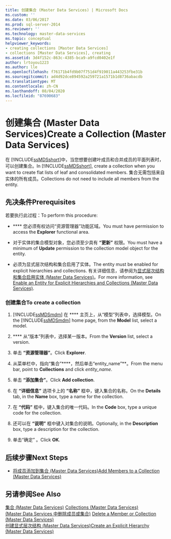 ```yaml
---
title: 创建集合 (Master Data Services) | Microsoft Docs
ms.custom: ''
ms.date: 03/06/2017
ms.prod: sql-server-2014
ms.reviewer: ''
ms.technology: master-data-services
ms.topic: conceptual
helpviewer_keywords:
- creating collections [Master Data Services]
- collections [Master Data Services], creating
ms.assetid: 3d4f152c-863c-4385-bca9-a9fcd0402e1f
author: lrtoyou1223
ms.author: lle
ms.openlocfilehash: f76171b4fd9b07f751d4f919011a443253fbe31b
ms.sourcegitcommit: ad4d92dce894592a259721a1571b1d8736abacdb
ms.translationtype: MT
ms.contentlocale: zh-CN
ms.lasthandoff: 08/04/2020
ms.locfileid: "87690683"
---
```

# <a name="create-a-collection-master-data-services"></a><span data-ttu-id="0c6d4-102">创建集合 (Master Data Services)</span><span class="sxs-lookup"><span data-stu-id="0c6d4-102">Create a Collection (Master Data Services)</span></span>
  <span data-ttu-id="0c6d4-103">在 [!INCLUDE[ssMDSshort](../includes/ssmdsshort-md.md)]中，当您想要创建叶成员和合并成员的平面列表时，可以创建集合。</span><span class="sxs-lookup"><span data-stu-id="0c6d4-103">In [!INCLUDE[ssMDSshort](../includes/ssmdsshort-md.md)], create a collection when you want to create flat lists of leaf and consolidated members.</span></span> <span data-ttu-id="0c6d4-104">集合无需包括来自实体的所有成员。</span><span class="sxs-lookup"><span data-stu-id="0c6d4-104">Collections do not need to include all members from the entity.</span></span>  
  
## <a name="prerequisites"></a><span data-ttu-id="0c6d4-105">先决条件</span><span class="sxs-lookup"><span data-stu-id="0c6d4-105">Prerequisites</span></span>  
 <span data-ttu-id="0c6d4-106">若要执行此过程：</span><span class="sxs-lookup"><span data-stu-id="0c6d4-106">To perform this procedure:</span></span>  
  
-   <span data-ttu-id="0c6d4-107">\*\*\*\* 您必须有权访问“资源管理器”功能区域。</span><span class="sxs-lookup"><span data-stu-id="0c6d4-107">You must have permission to access the **Explorer** functional area.</span></span>  
  
-   <span data-ttu-id="0c6d4-108">对于实体的集合模型对象，您必须至少具有 **“更新”** 权限。</span><span class="sxs-lookup"><span data-stu-id="0c6d4-108">You must have a minimum of **Update** permission to the collection model object for the entity.</span></span>  
  
-   <span data-ttu-id="0c6d4-109">必须为显式层次结构和集合启用了实体。</span><span class="sxs-lookup"><span data-stu-id="0c6d4-109">The entity must be enabled for explicit hierarchies and collections.</span></span> <span data-ttu-id="0c6d4-110">有关详细信息，请参阅为[显式层次结构和集合启用实体 &#40;Master Data Services&#41;](enable-an-entity-for-explicit-hierarchies-and-collections-master-data-services.md)。</span><span class="sxs-lookup"><span data-stu-id="0c6d4-110">For more information, see [Enable an Entity for Explicit Hierarchies and Collections &#40;Master Data Services&#41;](enable-an-entity-for-explicit-hierarchies-and-collections-master-data-services.md).</span></span>  
  
### <a name="to-create-a-collection"></a><span data-ttu-id="0c6d4-111">创建集合</span><span class="sxs-lookup"><span data-stu-id="0c6d4-111">To create a collection</span></span>  
  
1.  <span data-ttu-id="0c6d4-112">[!INCLUDE[ssMDSmdm](../includes/ssmdsmdm-md.md)] 在 \*\*\*\* 主页上，从“模型”列表中，选择模型。</span><span class="sxs-lookup"><span data-stu-id="0c6d4-112">On the [!INCLUDE[ssMDSmdm](../includes/ssmdsmdm-md.md)] home page, from the **Model** list, select a model.</span></span>  
  
2.  <span data-ttu-id="0c6d4-113">\*\*\*\* 从“版本”列表中，选择某一版本。</span><span class="sxs-lookup"><span data-stu-id="0c6d4-113">From the **Version** list, select a version.</span></span>  
  
3.  <span data-ttu-id="0c6d4-114">单击 **“资源管理器”**。</span><span class="sxs-lookup"><span data-stu-id="0c6d4-114">Click **Explorer**.</span></span>  
  
4.  <span data-ttu-id="0c6d4-115">从菜单栏中，指向“集合”\*\*\*\*，然后单击“entity_name”\*\*。</span><span class="sxs-lookup"><span data-stu-id="0c6d4-115">From the menu bar, point to **Collections** and click *entity_name*.</span></span>  
  
5.  <span data-ttu-id="0c6d4-116">单击 **“添加集合”**。</span><span class="sxs-lookup"><span data-stu-id="0c6d4-116">Click **Add collection**.</span></span>  
  
6.  <span data-ttu-id="0c6d4-117">在 **“详细信息”** 选项卡上的 **“名称”** 框中，键入集合的名称。</span><span class="sxs-lookup"><span data-stu-id="0c6d4-117">On the **Details** tab, in the **Name** box, type a name for the collection.</span></span>  
  
7.  <span data-ttu-id="0c6d4-118">在 **“代码”** 框中，键入集合的唯一代码。</span><span class="sxs-lookup"><span data-stu-id="0c6d4-118">In the **Code** box, type a unique code for the collection.</span></span>  
  
8.  <span data-ttu-id="0c6d4-119">还可以在 **“说明”** 框中键入对集合的说明。</span><span class="sxs-lookup"><span data-stu-id="0c6d4-119">Optionally, in the **Description** box, type a description for the collection.</span></span>  
  
9. <span data-ttu-id="0c6d4-120">单击“确定”  。</span><span class="sxs-lookup"><span data-stu-id="0c6d4-120">Click **OK**.</span></span>  
  
## <a name="next-steps"></a><span data-ttu-id="0c6d4-121">后续步骤</span><span class="sxs-lookup"><span data-stu-id="0c6d4-121">Next Steps</span></span>  
  
-   [<span data-ttu-id="0c6d4-122">将成员添加到集合 (Master Data Services)</span><span class="sxs-lookup"><span data-stu-id="0c6d4-122">Add Members to a Collection &#40;Master Data Services&#41;</span></span>](../../2014/master-data-services/add-members-to-a-collection-master-data-services.md)  
  
## <a name="see-also"></a><span data-ttu-id="0c6d4-123">另请参阅</span><span class="sxs-lookup"><span data-stu-id="0c6d4-123">See Also</span></span>  
 <span data-ttu-id="0c6d4-124">[集合 &#40;Master Data Services&#41;](../../2014/master-data-services/collections-master-data-services.md) </span><span class="sxs-lookup"><span data-stu-id="0c6d4-124">[Collections &#40;Master Data Services&#41;](../../2014/master-data-services/collections-master-data-services.md) </span></span>  
 <span data-ttu-id="0c6d4-125">[&#40;Master Data Services 中删除成员或集合&#41;](../../2014/master-data-services/delete-a-member-or-collection-master-data-services.md) </span><span class="sxs-lookup"><span data-stu-id="0c6d4-125">[Delete a Member or Collection &#40;Master Data Services&#41;](../../2014/master-data-services/delete-a-member-or-collection-master-data-services.md) </span></span>  
 [<span data-ttu-id="0c6d4-126">创建显式层次结构 (Master Data Services)</span><span class="sxs-lookup"><span data-stu-id="0c6d4-126">Create an Explicit Hierarchy &#40;Master Data Services&#41;</span></span>](../../2014/master-data-services/create-an-explicit-hierarchy-master-data-services.md)  
  
  
